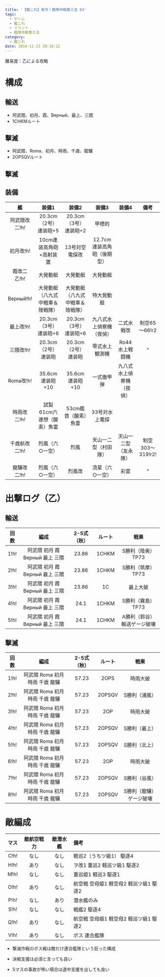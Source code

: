 ```yaml
---
title: '【艦これ】発令！艦隊作戦第三法 E4'
tags:
  - ゲーム
  - 艦これ
  - イベント
  - 艦隊作戦第三法
category:
  - 艦これ
date: 2016-11-23 20:16:12
---
```


難易度：乙による攻略

<!-- more -->

# 構成

## 輸送

* 阿武隈、初月、霞、Верный、最上、三隈
* 1CHKMルート

## 撃滅

* 阿武隈、Roma、初月、時雨、千歳、龍驤
* 2OPSQVルート

## 撃滅

## 装備

|艦|装備1|装備2|装備3|装備4|備考|
|:--:|:--:|:--:|:--:|:--:|:--:|
|阿武隈改二!h!|20.3cm（2号）連装砲+5|20.3cm（3号）連装砲+2|甲標的|||
|初月改!h!|10cm連装高角砲+高射装置|13号対空電探改|12.7cm連装高角砲（後期型）|||
|霞改二乙!h!|大発動艇|大発動艇|大発動艇|||
|Верный!h!|大発動艇（八九式中戦車＆陸戦隊）|大発動艇（八九式中戦車＆陸戦隊）|特大発動艇|||
|最上改!h!|20.3cm（3号）連装砲+6|20.3cm（3号）連装砲+6|九八式水上偵察機（夜偵）|二式水戦改|制空65～66!r2|
|三隈改!h!|20.3cm（2号）連装砲|20.3cm（2号）連装砲|零式水上観測機|Ro44水上戦闘機|^|
|Roma改!h!|35.6cm連装砲+10|35.6cm連装砲+10|一式徹甲弾|九八式水上偵察機（夜偵）||
|時雨改二!h!|試製61cm六連想（酸素）魚雷|53cm艦首（酸素）魚雷|33号対水上電探|||
|千歳航改二!h!|烈風（六○一空）|烈風|天山一二型（村田隊）|天山一二型（友永隊）|制空303～319!r2!|
|龍驤改二!h!|烈風（六○一空）|烈風改|流星（六○一空）|彩雲|^|

# 出撃ログ（乙）

## 輸送

|回数|編成|2-5式（秋）|ルート|戦果|
|:--:|:---:|:----:|:--:|:-:|
|1!h!|阿武隈 初月 霞 Верный 最上 三隈|23.86|1CHKM|S勝利（陸奥） TP73|
|2!h!|阿武隈 初月 霞 Верный 最上 三隈|23.86|1CHKM|S勝利（筑摩） TP73|
|3!h!|阿武隈 初月 霞 Верный 最上 三隈|23.86|1C|最上大破|
|4!h!|阿武隈 初月 霞 Верный 最上 三隈|24.1|1CHKM|S勝利（霧島） TP73|
|5!h!|阿武隈 初月 霞 Верный 最上 三隈|24.1|1CHKM|A勝利（鈴谷） 輸送ゲージ破壊|

## 撃滅

|回数|編成|2-5式（秋）|ルート|戦果|
|:--:|:---:|:----:|:--:|:-:|
|1!h!|阿武隈 Roma 初月 時雨 千歳 龍驤|57.23|2OPS|時雨大破|
|2!h!|阿武隈 Roma 初月 時雨 千歳 龍驤|57.23|2OPSQV|S勝利（浦風）|
|3!h!|阿武隈 Roma 初月 時雨 千歳 龍驤|57.23|2OP|時雨大破|
|4!h!|阿武隈 Roma 初月 時雨 千歳 龍驤|57.23|2OPSQV|S勝利（最上）|
|5!h!|阿武隈 Roma 初月 時雨 千歳 龍驤|57.23|2OPSQV|S勝利（北上）|
|6!h!|阿武隈 Roma 初月 時雨 千歳 龍驤|57.23|2OP|時雨大破|
|7!h!|阿武隈 Roma 初月 時雨 千歳 龍驤|57.23|2OPSQV|S勝利（谷風）|
|8!h!|阿武隈 Roma 初月 時雨 千歳 龍驤|57.23|2OPSQV|S勝利（龍驤） ゲージ破壊|

# 敵編成

|マス|敵航空戦力|敵潜水艦|備考|
|:-:|:-:|:-:|:-|
|C!h!|なし|なし|軽巡2（うちツ級1） 駆逐4|
|H!h!|あり|なし|ヲ改1 重巡2 軽巡ツ級1 駆逐2|
|M!h!|なし|なし|重巡姫1 軽巡3 駆逐1|
|O!h!|あり|なし|航空戦 空母姫1 軽空母2 軽巡ツ級1 駆逐2|
|P!h!|なし|あり|潜水艦のみ|
|S!h!|なし|なし|戦艦2 駆逐4|
|Q!h!|あり|なし|航空戦 空母姫1 軽空母2 軽巡ツ級1 駆逐2|
|V!h!|あり|なし|ボス 連合艦隊|

* 撃滅作戦のボス戦は敵だけ連合艦隊という狂った構成
* 決戦支援は必須と言っても良い

* Sマスの事故が怖い場合は道中支援を出しても良い
